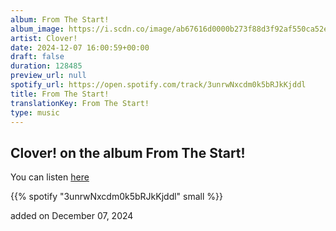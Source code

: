 ```yaml
---
album: From The Start!
album_image: https://i.scdn.co/image/ab67616d0000b273f88d3f92af550ca52e9a9bf2
artist: Clover!
date: 2024-12-07 16:00:59+00:00
draft: false
duration: 128485
preview_url: null
spotify_url: https://open.spotify.com/track/3unrwNxcdm0k5bRJkKjddl
title: From The Start!
translationKey: From The Start!
type: music
---
```


## Clover! on the album From The Start!

You can listen [here](https://open.spotify.com/track/3unrwNxcdm0k5bRJkKjddl)

{{% spotify "3unrwNxcdm0k5bRJkKjddl" small %}}

added on December 07, 2024
